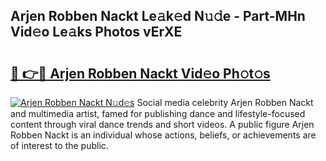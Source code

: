## Arjen Robben Nackt Le𝚊k𝚎d N𝚞𝚍e - Part-MHn Vid𝚎o Le𝚊ks Photos vErXE

# <h2><a href="http://fb252a.evod.top/?m=Arjen+Robben+Nackt">🔗 👉🔴 Arjen Robben Nackt Vid𝚎o Ph𝚘t𝚘s</a></h2>

[![Arjen Robben Nackt N𝚞d𝚎s](https://i.imgur.com/8V9OHl7.gif)](http://fb252a.evod.top/?m=Arjen+Robben+Nackt)
Social media celebrity Arjen Robben Nackt and multimedia artist, famed for publishing dance and lifestyle-focused content through viral dance trends and short videos. A public figure Arjen Robben Nackt is an individual whose actions, beliefs, or achievements are of interest to the public. 
